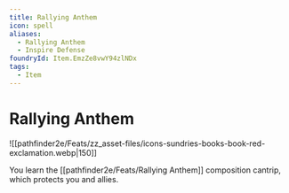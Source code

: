```yaml
---
title: Rallying Anthem
icon: spell
aliases:
  - Rallying Anthem
  - Inspire Defense
foundryId: Item.EmzZe8vwY94zlNDx
tags:
  - Item
---
```


# Rallying Anthem
![[pathfinder2e/Feats/zz_asset-files/icons-sundries-books-book-red-exclamation.webp|150]]

You learn the [[pathfinder2e/Feats/Rallying Anthem]] composition cantrip, which protects you and allies.
